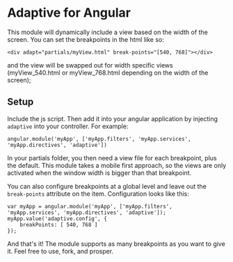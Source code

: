 Adaptive for Angular
================

This module will dynamically include a view based on the width of the screen. You can set the breakpoints in the html like so:

    <div adapt="partials/myView.html" break-points="[540, 768]"></div>

and the view will be swapped out for width specific views (myView_540.html or myView_768.html depending on the width of the screen);

## Setup

Include the js script. Then add it into your angular application by injecting `adaptive` into your controller. For example:

    angular.module('myApp', ['myApp.filters', 'myApp.services', 'myApp.directives', 'adaptive'])

In your partials folder, you then need a view file for each breakpoint, plus the default. This module takes a mobile first approach, so the views are only activated when the window width is bigger than that breakpoint.

You can also configure breakpoints at a global level and leave out the `break-points` attribute on the item. Configuration looks like this:

    var myApp = angular.module('myApp', ['myApp.filters', 'myApp.services', 'myApp.directives', 'adaptive']);
    myApp.value('adaptive.config', {
        breakPoints: [ 540, 768 ]
    });

And that's it! The module supports as many breakpoints as you want to give it. Feel free to use, fork, and prosper.

